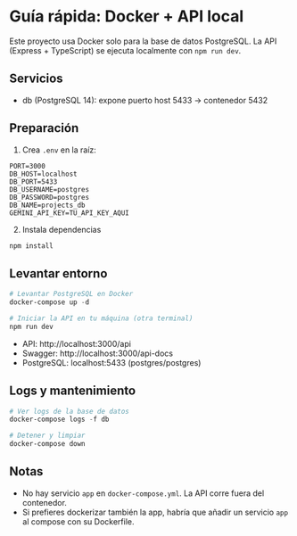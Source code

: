 # Guía rápida: Docker + API local

Este proyecto usa Docker solo para la base de datos PostgreSQL. La API (Express + TypeScript) se ejecuta localmente con `npm run dev`.

## Servicios

- db (PostgreSQL 14): expone puerto host 5433 -> contenedor 5432

## Preparación

1) Crea `.env` en la raíz:

```env
PORT=3000
DB_HOST=localhost
DB_PORT=5433
DB_USERNAME=postgres
DB_PASSWORD=postgres
DB_NAME=projects_db
GEMINI_API_KEY=TU_API_KEY_AQUI
```

2) Instala dependencias

```powershell
npm install
```

## Levantar entorno

```powershell
# Levantar PostgreSQL en Docker
docker-compose up -d

# Iniciar la API en tu máquina (otra terminal)
npm run dev
```

- API: http://localhost:3000/api
- Swagger: http://localhost:3000/api-docs
- PostgreSQL: localhost:5433 (postgres/postgres)

## Logs y mantenimiento

```powershell
# Ver logs de la base de datos
docker-compose logs -f db

# Detener y limpiar
docker-compose down
```

## Notas
- No hay servicio `app` en `docker-compose.yml`. La API corre fuera del contenedor.
- Si prefieres dockerizar también la app, habría que añadir un servicio `app` al compose con su Dockerfile.